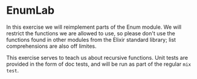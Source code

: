 # EnumLab

In this exercise we will reimplement parts of the Enum module. We will
restrict the functions we are allowed to use, so please don't use the
functions found in other modules from the Elixir standard library;
list comprehensions are also off limites.

This exercise serves to teach us about recursive functions. Unit tests
are provided in the form of doc tests, and will be run as part of the
regular `mix test`.
